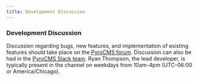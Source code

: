 ```yaml
---
title: Development Discussion  
---
```


### Development Discussion

Discussion regarding bugs, new features, and implementation of existing features should take place on the [PyroCMS forum](http://pyrocms.com/forum). Discussion can also be had in the [PyroCMS Slack team](https://pyrocms.slack.com/). Ryan Thompson, the lead developer, is typically present in the channel on weekdays from 10am-4pm (UTC-06:00 or America/Chicago).
